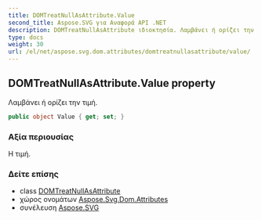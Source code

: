 ```yaml
---
title: DOMTreatNullAsAttribute.Value
second_title: Aspose.SVG για Αναφορά API .NET
description: DOMTreatNullAsAttribute ιδιοκτησία. Λαμβάνει ή ορίζει την τιμή.
type: docs
weight: 30
url: /el/net/aspose.svg.dom.attributes/domtreatnullasattribute/value/
---
```

## DOMTreatNullAsAttribute.Value property

Λαμβάνει ή ορίζει την τιμή.

```csharp
public object Value { get; set; }
```

### Αξία περιουσίας

Η τιμή.

### Δείτε επίσης

* class [DOMTreatNullAsAttribute](../)
* χώρος ονομάτων [Aspose.Svg.Dom.Attributes](../../domtreatnullasattribute/)
* συνέλευση [Aspose.SVG](../../../)


